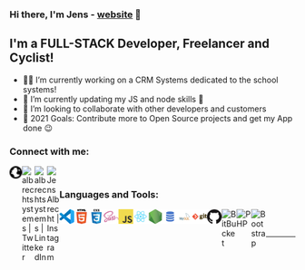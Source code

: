 ### Hi there, I'm Jens - [website] 👋

## I'm a FULL-STACK Developer, Freelancer and Cyclist!
- 👨‍💻 I’m currently working on a CRM Systems dedicated to the school systems!
- 🌱 I’m currently updating my JS and node skills 🤣
- 👥 I’m looking to collaborate with other developers and customers
- 🥅 2021 Goals: Contribute more to Open Source projects and get my App done 😉

### Connect with me:

[<img align="left" alt="albrecht-systems.com" width="22px" src="https://raw.githubusercontent.com/iconic/open-iconic/master/svg/globe.svg" />][website]
[<img align="left" alt="albrechtsystems | Twitter" width="22px" src="https://cdn.jsdelivr.net/npm/simple-icons@v3/icons/twitter.svg" />][twitter]
[<img align="left" alt="albrechtsystems | LinkedIn" width="22px" src="https://cdn.jsdelivr.net/npm/simple-icons@v3/icons/linkedin.svg" />][linkedin]
[<img align="left" alt="Jens Albrecht | Instagram" width="22px" src="https://cdn.jsdelivr.net/npm/simple-icons@v3/icons/instagram.svg" />][instagram]

<br />

### Languages and Tools:

<img align="left" alt="Visual Studio Code" width="26px" src="https://raw.githubusercontent.com/github/explore/80688e429a7d4ef2fca1e82350fe8e3517d3494d/topics/visual-studio-code/visual-studio-code.png" />
<img align="left" alt="HTML5" width="26px" src="https://raw.githubusercontent.com/github/explore/80688e429a7d4ef2fca1e82350fe8e3517d3494d/topics/html/html.png" />
<img align="left" alt="CSS3" width="26px" src="https://raw.githubusercontent.com/github/explore/80688e429a7d4ef2fca1e82350fe8e3517d3494d/topics/css/css.png" />
<img align="left" alt="Sass" width="26px" src="https://raw.githubusercontent.com/github/explore/80688e429a7d4ef2fca1e82350fe8e3517d3494d/topics/sass/sass.png" />
<img align="left" alt="JavaScript" width="26px" src="https://raw.githubusercontent.com/github/explore/80688e429a7d4ef2fca1e82350fe8e3517d3494d/topics/javascript/javascript.png" />
<img align="left" alt="React" width="26px" src="https://raw.githubusercontent.com/github/explore/80688e429a7d4ef2fca1e82350fe8e3517d3494d/topics/react/react.png" />
<img align="left" alt="Node.js" width="26px" src="https://raw.githubusercontent.com/github/explore/80688e429a7d4ef2fca1e82350fe8e3517d3494d/topics/nodejs/nodejs.png" />
<img align="left" alt="SQL" width="26px" src="https://raw.githubusercontent.com/github/explore/80688e429a7d4ef2fca1e82350fe8e3517d3494d/topics/sql/sql.png" />
<img align="left" alt="MySQL" width="26px" src="https://raw.githubusercontent.com/github/explore/80688e429a7d4ef2fca1e82350fe8e3517d3494d/topics/mysql/mysql.png" />
<img align="left" alt="Git" width="26px" src="https://raw.githubusercontent.com/github/explore/80688e429a7d4ef2fca1e82350fe8e3517d3494d/topics/git/git.png" />
<img align="left" alt="GitHub" width="26px" src="https://raw.githubusercontent.com/github/explore/78df643247d429f6cc873026c0622819ad797942/topics/github/github.png" />
<img align="left" alt="BitBucket" width="26px" src="https://poeditor.com/blog/wp-content/uploads/2014/06/bitbucket-logo.png" />
<img align="left" alt="PHP" width="26px" src="https://www.php.net/images/logos/new-php-logo.png" />
<img align="left" alt="Bootstrap" width="26px" src="https://upload.wikimedia.org/wikipedia/commons/thumb/b/b2/Bootstrap_logo.svg/768px-Bootstrap_logo.svg.png" />
<br />
<br />

---

[website]: https://albrecht-systems.com
[twitter]: https://twitter.com/albrechtsystems
[instagram]: https://www.instagram.com/albrechtsystems/
[linkedin]: https://www.linkedin.com/in/jens-albrecht-2a1a82198/
